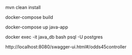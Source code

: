 mvn clean install

docker-compose build

docker-compose up java-app

docker exec -it java_db bash
psql -U postgres

http://localhost:8080/swagger-ui.html#/odds45controller